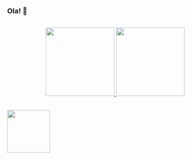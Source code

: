 ### Ola! 👋

##
<div align="center">
  <a href="https://github.com/Gustavo00-dev">
  <img height="160em" src="https://github-readme-stats.vercel.app/api?username=Gustavo00-dev&show_icons=true&theme=dark&include_all_commits=true&count_private=true"/>
  <img height="160em" src="https://github-readme-stats.vercel.app/api/top-langs/?username=Gustavo00-dev&layout=compact&langs_count=7&theme=dark"/>
</div>
 
  ##
 <div>
  <a href="https://www.linkedin.com/in/gustavo-oliveira-rodrigues-a15728157/" target="_blank"><img src="https://cdn.jsdelivr.net/gh/devicons/devicon/icons/linkedin/linkedin-original-wordmark.svg" target="_blank" width="100" height="100"></a>
 </div>
